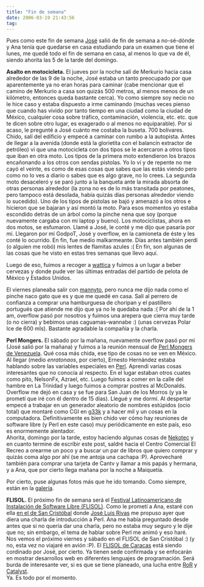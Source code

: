```yaml
---
title: "Fin de semana"
date: 2006-03-19 21:43:56
tag: 
---
```

<p>Pues como este fin de semana <a target="_blank" href="http://bureado.com.ve">José</a> salió de fin de semana a no-sé-dónde y Ana tenía que quedarse en casa estudiando para un examen que tiene el lunes, me quedé todo el fin de semana en casa, al menos lo que va de él, siendo ahorita las 5 de la tarde del domingo.</p>

<p><strong>Asalto en motocicleta.</strong> El jueves por la noche salí de Merkurio hacia casa alrededor de las 9 de la noche, José estaba un tanto preocupado por que aparentemente ya no eran horas para caminar (cabe mencionar que el camino de Merkurio a casa son quizás 500 metros, al menos menos de un kilómetro, entonces queda bastante cerca). Yo como siempre soy necio no le hice caso y estaba dispuesto a irme caminando (muchas veces pienso que cuando has vivido por tanto tiempo en una ciudad como la ciudad de México, cualquier cosa sobre tráfico, contaminación, violencia, etc. etc. que te dicen sobre otro lugar, es exagerado o al menos no equiparable). Por si acaso, le pregunté a José cuánto me costaba la buseta. 700 bolívares. Chido, salí del edificio y empecé a caminar con rumbo a la autopista. Antes de llegar a la avenida (donde está la glorietita con el balancín extractor de petróleo) vi que una motocicleta con dos tipos se le acercaron a otros tipos que iban en otra moto. Los tipos de la primera moto extendieron los brazos encañonando a los otros con sendas pistolas. Yo lo vi y de repente no me cayó el veinte, es como de esas cosas que sabes que las estás viendo pero como no lo ves a diario o sabes que es algo grave, no lo crees. La segunda moto desaceleró y se paró junto a la banqueta ante la mirada absorta de otras personas alrededor (la zona no es de lo más transitada por peatones, pero tampoco está desolada, había quizás días personas alrededor viendo lo sucedido). Uno de los tipos de pistolas se bajó y amenazó a los otros e hicieron que se bajaran y así montó la moto. Para esos momentos yo estaba escondido detrás de un árbol como la pinche nena que soy (porque nuevamente cargaba con mi laptop y bueno). Los motociclistas, ahora en dos motos, se esfumaron. Llamé a José, le conté y me dijo que pasaría por mí. Llegaron por mí GodpoT, José y overflow, en la camioneta de éste y les conté lo ocurrido. En fin, fue medio malkarmeante. Días antes también perdí (o alguien me robó) mis lentes de flamitas azules :( En fin, son algunas de las cosas que he visto en estas tres semanas que llevo aquí.</p>

<p>Luego de eso, fuimos a recoger a <a target="_blank" href="http://wattica.unplug.org.ve">wattica</a> y fuimos a un lugar a beber cervezas y donde pude ver las últimas entradas del partido de pelota de México y Estados Unidos.</p>

<p>El viernes planeaba salir con <a target="_blank" href="http://mannyto.unplug.org.ve">mannyto</a>, pero nunca me dijo nada como el pinche naco gato que es y que me quedé en casa. Salí al perrero de confianza a comprar una hamburguesa de choripan y el pastillero portugués que atiende me dijo que ya no le quedaba nada :( Por ahí de la 1 am, overflow pasó por nosotros y fuimos una arepera que cierra muy tarde (o no cierra) y bebimos unas caguamas-wannabe :) (unas cervezas Polar Ice de 600 mls). Bastante agradable la compañía y la charla.</p>

<p><strong>Perl Mongers.</strong> El sábado por la mañana, nuevamente overflow pasó por mí (José salió por la mañana) y fuimos a la reunión mensual de <a target="_blank" href="http://www.pm.org.ve">Perl Mongers de Venezuela</a>. Qué cosa más chida, ese tipo de cosas no se ven en México. Al llegar (medio <em>enratonaos</em>, por cierto), Ernesto Hernández estaba hablando sobre las variables especiales en <a target="_blank" href="http://www.perl.org">Perl</a>. Aprendí varias cosas interesantes que no conocía al respecto. En el lugar estaban otros cuates como pito, NelsonFx, Azrael, etc. Luego fuimos a comer en la calle del hambre en La Trinidad y luego fuimos a comprar postres al McDonalds. Overflow me dejó en casa y se fue para San Juan de los Morros (y ya le prometí que iré con él dentro de 15 días). Llegué y me dormí. Al despertar empecé a trabajar en un generador aleatorio de nombres estúpidos (ocio total) que montaré como CGI en <a target="_blank" href="http://www.g33k.com.ve">g33k</a> y a hacer mil y un cosas en la computadora. Definitivamente es bien chido ver cómo hay reuniones de software libre (y Perl en este caso) muy periódicamente en este país, eso es enormemente alentador.<br/>
Ahorita, domingo por la tarde, estoy haciendo algunas cosas de <a target="_blank" href="http://www.nekotec.com.mx">Nekotec</a> y en cuanto termine de escribir este post, saldré hacia el Centro Comercial El Recreo a orearme un poco y a buscar un par de libros que quiero comprar y quizás coma algo por ahí (se me antoja una cachapa :P). Aprovecharé también para comprar una tarjeta de Cantv y llamar a mis papás y hermana, y a Ana, que por cierto llega mañana por la noche a Maiquetía.</p>

<p>Por cierto, puse algunas fotos más que he ido tomando. Como siempre, están en la <a target="_blank" href="http://www.damog.net/gallery/caracas">galería</a>.</p>

<p><strong>FLISOL.</strong> El próximo fin de semana será el <a target="_blank" href="http://www.installfest.info">Festival Latinoamericano de Instalación de Software Libre (FLISOL)</a>. Como le prometí a Ana, estaré con ella <a target="_blank" href="http://www.installfest.info/Venezuela/SanCristobal">en el de San Cristóbal</a> donde <a target="_blank" href="http://ghostbar-blog.blogspot.com/">José Luis Rivas</a> me propuso ayer que diera una charla de introducción a Perl. Ana me había preguntado desde antes que si no quería dar una charla, pero no estaba muy seguro y le dije que no; sin embargo, el tema de hablar sobre Perl me animó y eso haré. Nos vemos el próximo viernes y sábado en el FLISOL de San Cristóbal :) (y no, esta vez no viajaré en avión :P). El <a target="_blank" href="http://www.installfest.info/Venezuela/Caracas">FLISOL de Caracas</a> está siendo cordinado por José, por cierto. Ya tienen sede confirmada y se enfocarán en mostrar desarrollos web en diferentes lenguajes de programación. Será burda de interesante ver, si es que se tiene planeado, una lucha entre <a target="_blank" href="http://www.rubyonrails.org">RoR</a> y <a target="_blank" href="http://catalyst.perl.org">Catalyst</a>.<br/>
Ya. Es todo por el momento.</p>
